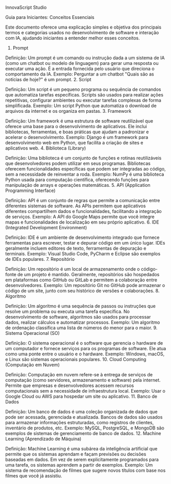 InnovaScript Studio

Guia para Iniciantes: Conceitos Essenciais

Este documento oferece uma explicação simples e objetiva dos principais termos e categorias usados no desenvolvimento de software e interação com IA, ajudando iniciantes a entender melhor esses conceitos.

1. Prompt

Definição: Um prompt é um comando ou instrução dada a um sistema de IA (como um chatbot ou modelo de linguagem) para gerar uma resposta ou executar uma ação. É a entrada fornecida pelo usuário que direciona o comportamento da IA.
Exemplo: Perguntar a um chatbot "Quais são as notícias de hoje?" é um prompt.
2. Script

Definição: Um script é um pequeno programa ou sequência de comandos que automatiza tarefas específicas. Scripts são usados para realizar ações repetitivas, configurar ambientes ou executar tarefas complexas de forma simplificada.
Exemplo: Um script Python que automatiza o download de arquivos da internet e os organiza em pastas.
3. Framework

Definição: Um framework é uma estrutura de software reutilizável que oferece uma base para o desenvolvimento de aplicativos. Ele inclui bibliotecas, ferramentas, e boas práticas que ajudam a padronizar e acelerar o desenvolvimento.
Exemplo: Django é um framework para desenvolvimento web em Python, que facilita a criação de sites e aplicativos web.
4. Biblioteca (Library)

Definição: Uma biblioteca é um conjunto de funções e rotinas reutilizáveis que desenvolvedores podem utilizar em seus programas. Bibliotecas oferecem funcionalidades específicas que podem ser integradas ao código, sem a necessidade de reinventar a roda.
Exemplo: NumPy é uma biblioteca Python usada para computação científica, oferecendo funções para manipulação de arrays e operações matemáticas.
5. API (Application Programming Interface)

Definição: API é um conjunto de regras que permite a comunicação entre diferentes sistemas de software. As APIs permitem que aplicativos diferentes compartilhem dados e funcionalidades, facilitando a integração de serviços.
Exemplo: A API do Google Maps permite que você integre mapas e funcionalidades de localização em seu próprio aplicativo.
6. IDE (Integrated Development Environment)

Definição: IDE é um ambiente de desenvolvimento integrado que fornece ferramentas para escrever, testar e depurar código em um único lugar. IDEs geralmente incluem editores de texto, ferramentas de depuração e terminais.
Exemplo: Visual Studio Code, PyCharm e Eclipse são exemplos de IDEs populares.
7. Repositório

Definição: Um repositório é um local de armazenamento onde o código-fonte de um projeto é mantido. Geralmente, repositórios são hospedados em plataformas como GitHub ou GitLab e permitem a colaboração entre desenvolvedores.
Exemplo: Um repositório Git no GitHub pode armazenar o código de um site, junto com seu histórico de versões e colaborações.
8. Algoritmo

Definição: Um algoritmo é uma sequência de passos ou instruções que resolve um problema ou executa uma tarefa específica. No desenvolvimento de software, algoritmos são usados para processar dados, realizar cálculos e automatizar processos.
Exemplo: Um algoritmo de ordenação classifica uma lista de números do menor para o maior.
9. Sistema Operacional (SO)

Definição: O sistema operacional é o software que gerencia o hardware de um computador e fornece serviços para os programas de software. Ele atua como uma ponte entre o usuário e o hardware.
Exemplo: Windows, macOS, e Linux são sistemas operacionais populares.
10. Cloud Computing (Computação em Nuvem)

Definição: Computação em nuvem refere-se à entrega de serviços de computação (como servidores, armazenamento e software) pela internet. Permite que empresas e desenvolvedores acessem recursos computacionais sem a necessidade de infraestrutura local.
Exemplo: Usar o Google Cloud ou AWS para hospedar um site ou aplicativo.
11. Banco de Dados

Definição: Um banco de dados é uma coleção organizada de dados que pode ser acessada, gerenciada e atualizada. Bancos de dados são usados para armazenar informações estruturadas, como registros de clientes, inventário de produtos, etc.
Exemplo: MySQL, PostgreSQL, e MongoDB são exemplos de sistemas de gerenciamento de banco de dados.
12. Machine Learning (Aprendizado de Máquina)

Definição: Machine Learning é uma subárea da inteligência artificial que permite que os sistemas aprendam e façam previsões ou decisões baseadas em dados. Em vez de serem explicitamente programados para uma tarefa, os sistemas aprendem a partir de exemplos.
Exemplo: Um sistema de recomendação de filmes que sugere novos títulos com base nos filmes que você já assistiu.

